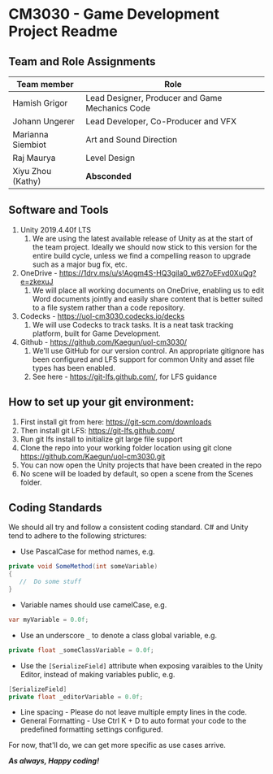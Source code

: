 # CM3030 - Game Development Project Readme

## Team and Role Assignments
| Team member | Role |
| ----------- | ---- |
| Hamish Grigor | Lead Designer, Producer and Game Mechanics Code |
| Johann Ungerer | Lead Developer, Co-Producer and VFX |
| Marianna Siembiot | Art and Sound Direction |
| Raj Maurya | Level Design |
| Xiyu Zhou (Kathy) | **Absconded** |

## Software and Tools
1. Unity 2019.4.40f LTS
   1. We are using the latest available release of Unity as at the start of the team project. Ideally we should now stick to this version for the entire build cycle, unless we find a compelling reason to upgrade such as a major bug fix, etc.
1. OneDrive - https://1drv.ms/u/s!Aogm4S-HQ3gila0_w627oEFvd0XuQg?e=zkexuJ
   1. We will place all working documents on OneDrive, enabling us to edit Word documents jointly and easily share content that is better suited to a file system rather than a code repository.
1. Codecks - https://uol-cm3030.codecks.io/decks
   1. We will use Codecks to track tasks. It is a neat task tracking platform, built for Game Development.
1. Github - https://github.com/Kaegun/uol-cm3030/
   1. We'll use GitHub for our version control. An appropriate gitignore has been configured and LFS support for common Unity and asset file types has been enabled.
   1. See here - https://git-lfs.github.com/, for LFS guidance

## How to set up your git environment:
1. First install git from here: https://git-scm.com/downloads
1. Then install git LFS: https://git-lfs.github.com/
1. Run git lfs install to initialize git large file support
1. Clone the repo into your working folder location using git clone https://github.com/Kaegun/uol-cm3030.git
1. You can now open the Unity projects that have been created in the repo
1. No scene will be loaded by default, so open a scene from the Scenes folder.

## Coding Standards
We should all try and follow a consistent coding standard. C# and Unity tend to adhere to the following strictures:
* Use PascalCase for method names, e.g.
```cs
private void SomeMethod(int someVariable)
{
   //  Do some stuff
}
```
* Variable names should use camelCase, e.g.
```cs
var myVariable = 0.0f;
```
* Use an underscore `_` to denote a class global variable, e.g.
```cs
private float _someClassVariable = 0.0f;
```
* Use the `[SerializeField]` attribute when exposing varaibles to the Unity Editor, instead of making variables public, e.g.
```cs
[SerializeField]
private float _editorVariable = 0.0f;
```
* Line spacing - Please do not leave multiple empty lines in the code.
* General Formatting - Use Ctrl K + D to auto format your code to the predefined formatting settings configured.

For now, that'll do, we can get more specific as use cases arrive.

***As always, Happy coding!***